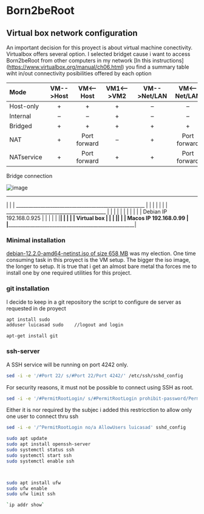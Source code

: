 # Born2beRoot
## Virtual box network configuration 

An important decision for this proyect is about virtual machine conectivity. Virtualbox offers several option.
I selected bridget cause i want to access Born2beRoot from other computers in my network 
[In this instructions] (https://www.virtualbox.org/manual/ch06.html) you find a summary table wiht in/out connectivity posibilities offered by each option

|Mode      | VM-->Host | VM<--Host  |VM1<-->VM2|VM-->Net/LAN|VM<--Net/LAN|
|:---------|:---------:|:----------:|:--------:|:----------:|:----------:|
|Host-only |+          |+           |+         |–           |–           |
|Internal  |–          |–           |+         |–           |–           |
|Bridged   |+          |+           |+         |+           |+           |
|NAT       |+          |Port forward|–         |+           |Port forward|
|NATservice|+          |Port forward|+         |+           |Port forward|

Bridge connection

![image](https://github.com/luismiguelcasadodiaz/Born2beRoot/assets/19540140/719c2a59-267d-40d9-af8d-a1bc2ace4f1d)

_________________________________________________________________
|                                                                |
|     _____________________________________________________      |
|     |                                                    |     |
|     |     _________________________________________      |     |
|     |     |                                        |     |     |
|     |     |    Debian      IP    192.168.0.925     |     |     |
|     |     |________________________________________|     |     |
|     |          Virtual box                               |     |
|     |____________________________________________________|     |
|                Macos       IP    192.168.0.99                  |
|________________________________________________________________|

### Minimal installation

[debian-12.2.0-amd64-netinst.iso of size 658 MB](https://www.debian.org/CD/netinst/) was my election. 
One time consuming task in this proyect is the VM setup. The bigger the iso image, the longer to setup.
It is true that i get an almost bare metal tha forces me to install one by one required utilities for this project. 

### git installation

I decide to keep in a git repository the script to configure de server as requested in de proyect

```bash
apt install sudo
adduser luicasad sudo    //logout and login
```


`apt-get install git`

### ssh-server
A SSH service will be running on port 4242 only. 
```bash
sed -i -e '/#Port 22/ s/#Port 22/Port 4242/' /etc/ssh/sshd_config
```

For security reasons, it must not be possible to connect using SSH as root.

```bash
sed -i -e '/#PermitRootLogin/ s/#PermitRootLogin prohibit-password/PermitRootLogin no/' sshd_config
```

Either it is nor required by the subjec i added this restricction to allow only one user to connect thru ssh

```bash
sed -i -e '/^PermitRootLogin no/a AllowUsers luicasad' sshd_config
```


```bash
sudo apt update
sudo apt install openssh-server
sudo systemctl status ssh
sudo systemctl start ssh
sudo systemctl enable ssh



sudo apt install ufw
sudo ufw enable
sudo ufw limit ssh

`ip addr show`
